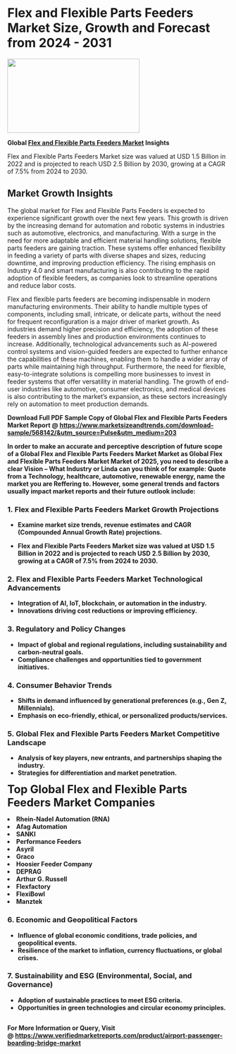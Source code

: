 <H1>Flex and Flexible Parts Feeders Market Size, Growth and Forecast from 2024 - 2031</H1><img class="aligncenter size-medium wp-image-584254" src="https://thirdeyenews.in/wp-content/uploads/2024/09/Global-Market-Research-300x168.jpeg" alt="" width="300" height="168" /><p><strong>Global&nbsp;<a href="https://www.marketsizeandtrends.com/download-sample/568142/&amp;utm_source=Pulse&amp;utm_medium=203">Flex and Flexible Parts Feeders Market</a> Insights</strong></p><p>Flex and Flexible Parts Feeders Market size was valued at USD 1.5 Billion in 2022 and is projected to reach USD 2.5 Billion by 2030, growing at a CAGR of 7.5% from 2024 to 2030.</p><p><h2>Market Growth Insights</h2> <p>The global market for Flex and Flexible Parts Feeders is expected to experience significant growth over the next few years. This growth is driven by the increasing demand for automation and robotic systems in industries such as automotive, electronics, and manufacturing. With a surge in the need for more adaptable and efficient material handling solutions, flexible parts feeders are gaining traction. These systems offer enhanced flexibility in feeding a variety of parts with diverse shapes and sizes, reducing downtime, and improving production efficiency. The rising emphasis on Industry 4.0 and smart manufacturing is also contributing to the rapid adoption of flexible feeders, as companies look to streamline operations and reduce labor costs.</p> <p><strong></strong></p> <p>Flex and flexible parts feeders are becoming indispensable in modern manufacturing environments. Their ability to handle multiple types of components, including small, intricate, or delicate parts, without the need for frequent reconfiguration is a major driver of market growth. As industries demand higher precision and efficiency, the adoption of these feeders in assembly lines and production environments continues to increase. Additionally, technological advancements such as AI-powered control systems and vision-guided feeders are expected to further enhance the capabilities of these machines, enabling them to handle a wider array of parts while maintaining high throughput. Furthermore, the need for flexible, easy-to-integrate solutions is compelling more businesses to invest in feeder systems that offer versatility in material handling. The growth of end-user industries like automotive, consumer electronics, and medical devices is also contributing to the market’s expansion, as these sectors increasingly rely on automation to meet production demands. <p><strong></p><p><span class=""><strong>Download Full PDF Sample Copy of Global Flex and Flexible Parts Feeders Market Report</strong> @ <a href="https://www.marketsizeandtrends.com/download-sample/568142/&amp;utm_source=Pulse&amp;utm_medium=203" target="_blank">https://www.marketsizeandtrends.com/download-sample/568142/&amp;utm_source=Pulse&amp;utm_medium=203</a></span></p><p>In order to make an accurate and perceptive description of future scope of a Global&nbsp;Flex and Flexible Parts Feeders Market Market as Global&nbsp;Flex and Flexible Parts Feeders Market Market of 2025, you need to describe a clear Vision &ndash; What Industry or Linda can you think of for example: Quote from a Technology, healthcare, automotive, renewable energy, name the market you are Reffering to. However, some general trends and factors usually impact market reports and their future outlook include:</p><h3>1.&nbsp;<strong>Flex and Flexible Parts Feeders Market Growth Projections</strong></h3><ul><li>Examine market size trends, revenue estimates and CAGR (Compounded Annual Growth Rate) projections.</li><li><p>Flex and Flexible Parts Feeders Market size was valued at USD 1.5 Billion in 2022 and is projected to reach USD 2.5 Billion by 2030, growing at a CAGR of 7.5% from 2024 to 2030.</p></li></ul><h3>2.&nbsp;<strong>Flex and Flexible Parts Feeders Market Technological Advancements</strong></h3><ul><li>Integration of AI, IoT, blockchain, or automation in the industry.</li><li>Innovations driving cost reductions or improving efficiency.</li></ul><h3>3.&nbsp;<strong>Regulatory and Policy Changes</strong></h3><ul><li>Impact of global and regional regulations, including sustainability and carbon-neutral goals.</li><li>Compliance challenges and opportunities tied to government initiatives.</li></ul><h3>4.&nbsp;<strong>Consumer Behavior Trends</strong></h3><ul><li>Shifts in demand influenced by generational preferences (e.g., Gen Z, Millennials).</li><li>Emphasis on eco-friendly, ethical, or personalized products/services.</li></ul><h3>5.&nbsp;<strong>Global Flex and Flexible Parts Feeders Market Competitive Landscape</strong></h3><ul><li>Analysis of key players, new entrants, and partnerships shaping the industry.</li><li>Strategies for differentiation and market penetration.</li></ul><p data-pm-slice="1 1 []"><span style="color: inherit; font-family: inherit; font-size: 25px;">Top Global Flex and Flexible Parts Feeders Market Companies</span></p><div class="" data-test-id=""><p><li>Rhein-Nadel Automation (RNA)</li><li> Afag Automation</li><li> SANKI</li><li> Performance Feeders</li><li> Asyril</li><li> Graco</li><li> Hoosier Feeder Company</li><li> DEPRAG</li><li> Arthur G. Russell</li><li> Flexfactory</li><li> FlexiBowl</li><li> Manztek</li></p></div><h3>6.&nbsp;<strong>Economic and Geopolitical Factors</strong></h3><ul><li>Influence of global economic conditions, trade policies, and geopolitical events.</li><li>Resilience of the market to inflation, currency fluctuations, or global crises.</li></ul><h3>7.&nbsp;<strong>Sustainability and ESG (Environmental, Social, and Governance)</strong></h3><ul><li>Adoption of sustainable practices to meet ESG criteria.</li><li>Opportunities in green technologies and circular economy principles.</li></ul><h2><strong style="font-size: 14px;">For More Information or Query, Visit @&nbsp;</strong><a style="background-color: #ffffff; font-size: 14px;" href="https://www.marketsizeandtrends.com/report/flex-and-flexible-parts-feeders-market/" target="_blank">https://www.verifiedmarketreports.com/product/airport-passenger-boarding-bridge-market</a></h2>
